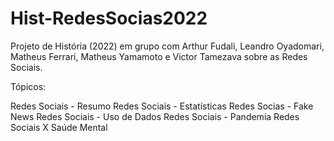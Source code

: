 # Hist-RedesSocias2022
Projeto de História (2022) em grupo com Arthur Fudali, Leandro Oyadomari, Matheus Ferrari, Matheus Yamamoto e Victor Tamezava sobre as Redes Sociais.

Tópicos:

Redes Sociais - Resumo
Redes Sociais - Estatísticas
Redes Socias - Fake News
Redes Sociais - Uso de Dados
Redes Sociais - Pandemia
Redes Sociais X Saúde Mental
